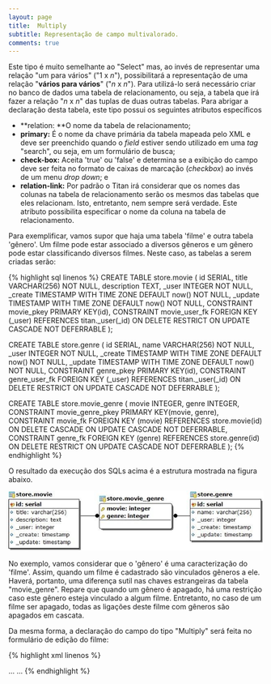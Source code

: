 ```yaml
---
layout: page
title:  Multiply
subtitle: Representação de campo multivalorado.
comments: true
---
```


Este tipo é muito semelhante ao "Select" mas, ao invés de representar uma relação "um para vários" ("1 x *n*"), possibilitará a representação de uma relação "**vários para vários**" ("*n* x *n*"). Para utilizá-lo será necessário criar no banco de dados uma tabela de relacionamento, ou seja, a tabela que irá fazer a relação "*n* x *n*" das tuplas de duas outras tabelas. Para abrigar a declaração desta tabela, este tipo possui os seguintes atributos específicos

- **relation: **O nome da tabela de relacionamento;
- **primary:** É o nome da chave primária da tabela mapeada pelo XML e deve ser preenchido quando o *field* estiver sendo utilizado em uma *tag* "search", ou seja, em um formulário de busca;
- **check-box:** Aceita 'true' ou 'false' e determina se a exibição do campo deve ser feita no formato de caixas de marcação (*checkbox*) ao invés de um menu *drop down*; e
- **relation-link:** Por padrão o Titan irá considerar que os nomes das colunas na tabela de relacionamento serão os mesmos das tabelas que eles relacionam. Isto, entretanto, nem sempre será verdade. Este atributo possibilita especificar o nome da coluna na tabela de relacionamento.

Para exemplificar, vamos supor que haja uma tabela 'filme' e outra tabela 'gênero'. Um filme pode estar associado a diversos gêneros e um gênero pode estar classificando diversos filmes. Neste caso, as tabelas a serem criadas serão:

{% highlight sql linenos %}
CREATE TABLE store.movie (
  id SERIAL,
  title VARCHAR(256) NOT NULL,
  description TEXT,
  _user INTEGER NOT NULL,
  _create TIMESTAMP WITH TIME ZONE DEFAULT now() NOT NULL,
  _update TIMESTAMP WITH TIME ZONE DEFAULT now() NOT NULL,
  CONSTRAINT movie_pkey PRIMARY KEY(id),
  CONSTRAINT movie_user_fk FOREIGN KEY (_user) REFERENCES titan._user(_id)
  ON DELETE RESTRICT ON UPDATE CASCADE NOT DEFERRABLE
);

CREATE TABLE store.genre (
  id SERIAL,
  name VARCHAR(256) NOT NULL,
  _user INTEGER NOT NULL,
  _create TIMESTAMP WITH TIME ZONE DEFAULT now() NOT NULL,
  _update TIMESTAMP WITH TIME ZONE DEFAULT now() NOT NULL,
  CONSTRAINT genre_pkey PRIMARY KEY(id),
  CONSTRAINT genre_user_fk FOREIGN KEY (_user) REFERENCES titan._user(_id)
  ON DELETE RESTRICT ON UPDATE CASCADE NOT DEFERRABLE
);

CREATE TABLE store.movie_genre (
  movie INTEGER,
  genre INTEGER,
  CONSTRAINT movie_genre_pkey PRIMARY KEY(movie, genre),
  CONSTRAINT movie_fk FOREIGN KEY (movie) REFERENCES store.movie(id)
  ON DELETE CASCADE ON UPDATE CASCADE NOT DEFERRABLE,
  CONSTRAINT genre_fk FOREIGN KEY (genre) REFERENCES store.genre(id)
  ON DELETE RESTRICT ON UPDATE CASCADE NOT DEFERRABLE
);
{% endhighlight %}


O resultado da execução dos SQLs acima é a estrutura mostrada na figura abaixo.

![Relacionamento "*n* x *n*" que será representado com o uso do tipo "Multiply".](/docs/images/image_20.jpg)

No exemplo, vamos considerar que o 'gênero' é uma caracterização do 'filme'. Assim, quando um filme é cadastrado são vinculados gêneros a ele. Haverá, portanto, uma diferença sutil nas chaves estrangeiras da tabela "movie_genre". Repare que quando um gênero é apagado, há uma restrição caso este gênero esteja vinculado a algum filme. Entretanto, no caso de um filme ser apagado, todas as ligações deste filme com gêneros são apagados em cascata.

Da mesma forma, a declaração do campo do tipo "Multiply" será feita no formulário de edição do filme:

{% highlight xml linenos %}
<?xml version="1.0" encoding="UTF-8"?>
<form table="store.movie" primary="id">
...
<field type="Multiply" column="movie_genre" label="Gêneros" link-table="genre" link-column="id" link-view="name" relation="store.movie_genre" />
...
</form>
{% endhighlight %}
